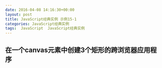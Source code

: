 ```yaml
---
date: 2016-04-08 14:16:30+00:00
layout: post
title: JavaScript经典实例 示例15-1
categories: JavaScript经典实例
tags:  JavaScript  JavaScript经典实例
---
```


在一个canvas元素中创建3个矩形的跨浏览器应用程序
----------------

<html>
    <head>
        <title>Canvas Squares</title>
        <meta charset="utf-8" />
        <script type="text/javascript">           
            window.onload = function() {
                var imgcanvas = document.getElementById('imgcanvas');
                
                if (imgcanvas.getContext) {
                    var ctx = imgcanvas.getContext('2d');
                    
                    ctx.fillStyle = 'rgba(255, 0, 0, .1)';
                    ctx.strokeStyle = '#000';
                    
                    // 第一个矩形
                    ctx.fillRect(0, 0, 100, 100);
                    ctx.strokeRect(0, 0, 100, 100);
                    
                    // 第二个矩形
                    ctx.fillRect(50, 50, 100, 200);
                    
                    // 第三个矩形
                    ctx.strokeRect(80, 130, 200, 100);
                }
                
            }
        </script>
    </head>
    <body>
        <canvas id="imgcanvas" width="400" height="250">
            <p>Three rectangles,overlapping</p>
        </canvas>
    </body>
</html>

源码如下：

``` html
<!DOCTYPE html>
<html>
    <head>
        <title>Canvas Squares</title>
        <meta charset="utf-8" />
        <script type="text/javascript">           
            window.onload = function() {
                var imgcanvas = document.getElementById('imgcanvas');
                
                if (imgcanvas.getContext) {
                    var ctx = imgcanvas.getContext('2d');
                    
                    ctx.fillStyle = 'rgba(255, 0, 0, .1)';
                    ctx.strokeStyle = '#000';
                    
                    // 第一个矩形
                    ctx.fillRect(0, 0, 100, 100);
                    ctx.strokeRect(0, 0, 100, 100);
                    
                    // 第二个矩形
                    ctx.fillRect(50, 50, 100, 200);
                    
                    // 第三个矩形
                    ctx.strokeRect(80, 130, 200, 100);
                }
                
            }
        </script>
    </head>
    <body>
        <canvas id="imgcanvas" width="400" height="250">
            <p>Three rectangles,overlapping</p>
        </canvas>
    </body>
</html>
``` 
